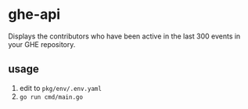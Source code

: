 # ghe-api

Displays the contributors who have been active in the last 300 events in your GHE repository.

## usage

1. edit to `pkg/env/.env.yaml`
1. `go run cmd/main.go`
